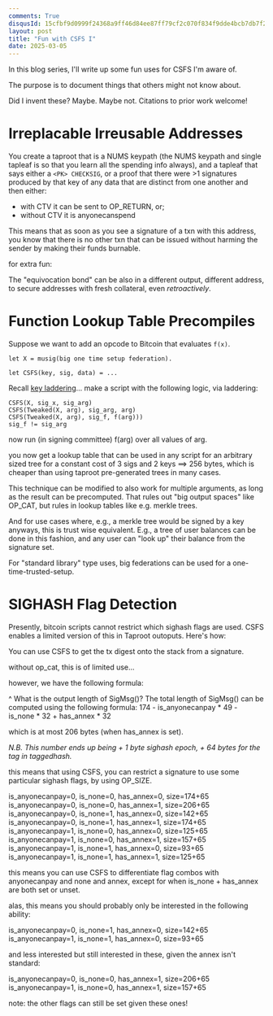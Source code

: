 ```yaml
---
comments: True
disqusId: 15cfbf9d0999f24368a9ff46d84ee87ff79cf2c070f834f9dde4bcb7db7f25f4
layout: post
title: "Fun with CSFS I"
date: 2025-03-05
---
```

In this blog series, I'll write up some fun uses for CSFS I'm aware of.

The purpose is to document things that others might not know about.

Did I invent these? Maybe. Maybe not. Citations to prior work welcome!

# Irreplacable Irreusable Addresses

You create a taproot that is a NUMS keypath (the NUMS keypath and single tapleaf is so that you learn all the spending info always), and a tapleaf that says either a `<PK> CHECKSIG`, or a proof that there were >1 signatures produced by that key of any data that are distinct from one another and then either:

- with CTV it can be sent to OP_RETURN, or;
- without CTV it is anyonecanspend


This means that as soon as you see a signature of a txn with this address, you know that there is no other txn that can be issued without harming the sender by making their funds burnable.

for extra fun:

The "equivocation bond" can be also in a different output, different address, to secure addresses with fresh collateral, even _retroactively_.

# Function Lookup Table Precompiles
Suppose we want to add an opcode to Bitcoin that evaluates `f(x)`.


```
let X = musig(big one time setup federation).

let CSFS(key, sig, data) = ...
```

Recall [key laddering](/bitcoin/2024/12/02/csfs-ctv-rekey-symmetry/)...
make a script with the following logic, via laddering:

```
CSFS(X, sig_x, sig_arg)
CSFS(Tweaked(X, arg), sig_arg, arg)
CSFS(Tweaked(X, arg), sig_f, f(arg)))
sig_f != sig_arg
```

now run (in signing committee) f(arg) over all values of arg.

you now get a lookup table that can be used in any script for an arbitrary sized tree for a constant cost of 3 sigs and 2 keys ==> 256 bytes, which is cheaper than using taproot pre-generated trees in many cases.

This technique can be modified to also work for multiple arguments, as long as the result can be precomputed. That rules out "big output spaces" like OP_CAT, but rules in lookup tables like e.g. merkle trees.

And for use cases where, e.g., a merkle tree would be signed by a key anyways, this is trust wise equivalent. E.g., a tree of user balances can be done in this fashion, and any user can "look up" their balance from the signature set.

For "standard library" type uses, big federations can be used for a one-time-trusted-setup.



# SIGHASH Flag Detection

Presently, bitcoin scripts cannot restrict which sighash flags are used. CSFS enables a limited version of this in Taproot outoputs. Here's how:

You can use CSFS to get the tx digest onto the stack from a signature.

without op_cat, this is of limited use...

however, we have the following formula:

^ What is the output length of SigMsg()? The total length of SigMsg() can be computed using the following formula: 174 - is_anyonecanpay * 49 - is_none * 32 + has_annex * 32

which is at most 206 bytes (when has_annex is set).

_N.B. This number ends up being + 1 byte sighash epoch, + 64 bytes for the tag in taggedhash._

this means that using CSFS, you can restrict a signature to use some particular sighash flags, by using OP_SIZE.

is_anyonecanpay=0, is_none=0, has_annex=0, size=174+65
is_anyonecanpay=0, is_none=0, has_annex=1, size=206+65
is_anyonecanpay=0, is_none=1, has_annex=0, size=142+65
is_anyonecanpay=0, is_none=1, has_annex=1, size=174+65
is_anyonecanpay=1, is_none=0, has_annex=0, size=125+65
is_anyonecanpay=1, is_none=0, has_annex=1, size=157+65
is_anyonecanpay=1, is_none=1, has_annex=0, size=93+65
is_anyonecanpay=1, is_none=1, has_annex=1, size=125+65

this means you can use CSFS to differentiate flag combos with anyonecanpay and none and annex, except for when is_none + has_annex are both set or unset.

alas, this means you should probably only be interested in the following ability:

is_anyonecanpay=0, is_none=1, has_annex=0, size=142+65
is_anyonecanpay=1, is_none=1, has_annex=0, size=93+65

and less interested but still interested in these, given the annex isn't standard:

is_anyonecanpay=0, is_none=0, has_annex=1, size=206+65
is_anyonecanpay=1, is_none=0, has_annex=1, size=157+65

note: the other flags can still be set given these ones!
